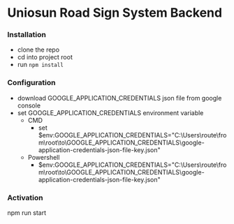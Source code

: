 # Uniosun Road Sign System Backend

### Installation

- clone the repo
- cd into project root
- run `npm install`

### Configuration

- download GOOGLE_APPLICATION_CREDENTIALS json file from google console
- set GOOGLE_APPLICATION_CREDENTIALS environment variable
  - CMD
    - set $env:GOOGLE_APPLICATION_CREDENTIALS="C:\Users\route\from\root\to\GOOGLE_APPLICATION_CREDENTIALS\google-application-credentials-json-file-key.json"
  - Powershell
    - $env:GOOGLE_APPLICATION_CREDENTIALS="C:\Users\route\from\root\to\GOOGLE_APPLICATION_CREDENTIALS\google-application-credentials-json-file-key.json"

### Activation

npm run start
